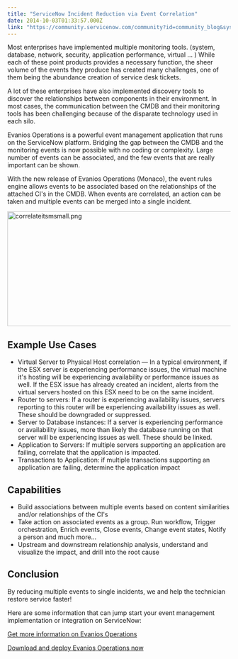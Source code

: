 ```yaml
---
title: "ServiceNow Incident Reduction via Event Correlation"
date: 2014-10-03T01:33:57.000Z
link: "https://community.servicenow.com/community?id=community_blog&sys_id=24aca225dbd0dbc01dcaf3231f961913"
---
```

<p>Most enterprises have implemented multiple monitoring tools. (system, database, network, security, application performance, virtual … ) While each of these point products provides a necessary function, the sheer volume of the events they produce has created many challenges, one of them being the abundance creation of service desk tickets. </p><p></p><p>A lot of these enterprises have also implemented discovery tools to discover the relationships between components in their environment. In most cases, the communication between the CMDB and their monitoring tools has been challenging because of the disparate technology used in each silo.</p><p></p><p>Evanios Operations is a powerful event management application that runs on the ServiceNow platform. Bridging the gap between the CMDB and the monitoring events is now possible with no coding or complexity. Large number of events can be associated, and the few events that are really important can be shown.</p><p>With the new release of Evanios Operations (Monaco), the event rules engine allows events to be associated based on the relationships of the attached CI's in the CMDB. When events are correlated, an action can be taken and multiple events can be merged into a single incident.</p><p></p><p><img  alt="correlateitsmsmall.png" class="image-0 jive-image" src="f227e886db54d704ed6af3231f961902.iix" style="height: 259px; width: 620px;"/></p><p></p><h2>Example Use Cases</h2><p></p><ul><li>Virtual Server to Physical Host correlation — In a typical environment, if the ESX server is experiencing performance issues, the virtual machine it's hosting will be experiencing availability or performance issues as well. If the ESX issue has already created an incident, alerts from the virtual servers hosted on this ESX need to be on the same incident.</li><li>Router to servers: If a router is experiencing availability issues, servers reporting to this router will be experiencing availability issues as well. These should be downgraded or suppressed.</li><li>Server to Database instances: If a server is experiencing performance or availability issues, more than likely the database running on that server will be experiencing issues as well. These should be linked.</li><li>Application to Servers: If multiple servers supporting an application are failing, correlate that the application is impacted.</li><li>Transactions to Application: if multiple transactions supporting an application are failing, determine the application impact</li></ul><p></p><h2>Capabilities</h2><p></p><ul><li>Build associations between multiple events based on content similarities and/or relationships of the CI's</li><li>Take action on associated events as a group. Run workflow, Trigger orchestration, Enrich events, Close events, Change event states, Notify a person and much more…</li><li>Upstream and downstream relationship analysis, understand and visualize the impact, and drill into the root cause</li></ul><p></p><h2>Conclusion</h2><p></p><p>By reducing multiple events to single incidents, we and help the technician restore service faster!</p><p></p><p>Here are some information that can jump start your event management implementation or integration on ServiceNow:</p><p></p><p><a href="http://www.evanios.com/site/evanios-operations/" title="Evanios Operations">Get more information on Evanios Operations</a></p><p><a href="http://www.evanios.com/site/download-evanios-operations/" title="Download Evanios Operations">Download and deploy Evanios Operations now</a></p>